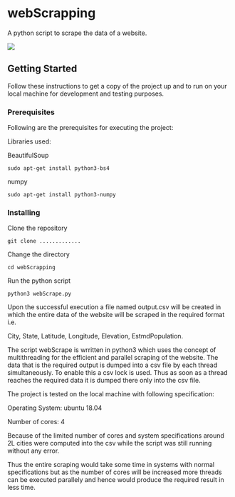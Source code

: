 # webScrapping
A python script to scrape the data of a website.

<img src="https://img.shields.io/badge/language-python3-brightgreen.svg"/>

## Getting Started

Follow these instructions to get a copy of the project up and to run on your local machine for development and testing purposes.

### Prerequisites

Following are the prerequisites for executing the project:

Libraries used:

BeautifulSoup
```
sudo apt-get install python3-bs4

```
numpy
```
sudo apt-get install python3-numpy
```

### Installing

Clone the repository

```
git clone .............
```

Change the directory

```
cd webScrapping
```

Run the python script
```
python3 webScrape.py
```

Upon the successful execution a file named output.csv will be created in which the entire data of the website will be scraped in the required format i.e.

City, State, Latitude, Longitude, Elevation, EstmdPopulation.

The script webScrape is wrritten in python3 which uses the concept of multithreading for the efficient and parallel scraping of the website. The data that is the required output is dumped into a csv file by each thread simultaneously. To enable this a csv lock is used. Thus as soon as a thread reaches the required data it is dumped there only into the csv file.

The project is tested on the local machine with following specification:

Operating System: ubuntu 18.04

Number of cores: 4

Because of the limited number of cores and system specifications around 2L cities were computed into the csv while the script was still running without any error.

Thus the entire scraping would take some time in systems with normal specifications but as the number of cores will be increased more threads can be executed parallely and hence would produce the required result in less time.
